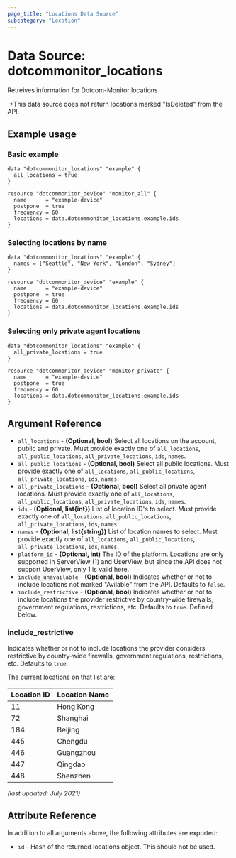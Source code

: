 ```yaml
---
page_title: "Locations Data Source"
subcategory: "Location"
---
```

# Data Source: dotcommonitor_locations
Retreives information for Dotcom-Monitor locations

->This data source does not return locations marked "IsDeleted" from the API.

## Example usage
### Basic example
```hcl
data "dotcommonitor_locations" "example" {
  all_locations = true
}

resource "dotcommonitor_device" "monitor_all" {
  name      = "example-device"
  postpone  = true
  frequency = 60
  locations = data.dotcommonitor_locations.example.ids
}
```

### Selecting locations by name
```hcl
data "dotcommonitor_locations" "example" {
  names = ["Seattle", "New York", "London", "Sydney"]
}

resource "dotcommonitor_device" "example" {
  name      = "example-device"
  postpone  = true
  frequency = 60
  locations = data.dotcommonitor_locations.example.ids
}
```

### Selecting only private agent locations
```hcl
data "dotcommonitor_locations" "example" {
  all_private_locations = true
}

resource "dotcommonitor_device" "monitor_private" {
  name      = "example-device"
  postpone  = true
  frequency = 60
  locations = data.dotcommonitor_locations.example.ids
}
```


## Argument Reference
* `all_locations` - **(Optional, bool)** Select all locations on the account, public and private. Must provide exactly one of `all_locations`, `all_public_locations`, `all_private_locations`, `ids`, `names`.
* `all_public_locations` - **(Optional, bool)** Select all public locations. Must provide exactly one of `all_locations`, `all_public_locations`, `all_private_locations`, `ids`, `names`.
* `all_private_locations` - **(Optional, bool)** Select all private agent locations. Must provide exactly one of `all_locations`, `all_public_locations`, `all_private_locations`, `ids`, `names`.
* `ids` - **(Optional, list{int})** List of location ID's to select. Must provide exactly one of `all_locations`, `all_public_locations`, `all_private_locations`, `ids`, `names`.
* `names` - **(Optional, list{string})** List of location names to select. Must provide exactly one of `all_locations`, `all_public_locations`, `all_private_locations`, `ids`, `names`.
* `platform_id` - **(Optional, int)** The ID of the platform. Locations are only supported in ServerView (1) and UserView, but since the API does not support UserView, only 1 is valid here.
* `include_unavailable` - **(Optional, bool)** Indicates whether or not to include locations not marked "Avilable" from the API. Defaults to `false`.
* `include_restrictive` - **(Optional, bool)** Indicates whether or not to include locations the provider restrictive by country-wide firewalls, government regulations, restrictions, etc. Defaults to `true`. Defined below.

### include_restrictive
Indicates whether or not to include locations the provider considers restrictive by country-wide firewalls, government regulations, restrictions, etc. Defaults to `true`.

The current locations on that list are:

Location ID | Location Name
--- | ---
11 	| Hong Kong 
72 	| Shanghai 
184 |	Beijing 
445 |	Chengdu 
446 |	Guangzhou 
447 |	Qingdao 
448 |	Shenzhen 

_(last updated: July 2021)_

## Attribute Reference
In addition to all arguments above, the following attributes are exported:

* `id` - Hash of the returned locations object. This should not be used.
